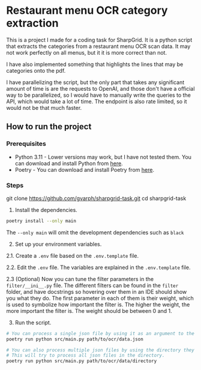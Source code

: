 # Restaurant menu OCR category extraction

This is a project I made for a coding task for SharpGrid. It is a python script that extracts the categories from a restaurant menu OCR scan data. It may not work perfectly on all menus, but it it is more correct than not.

I have also implemented something that highlights the lines that may be categories onto the pdf.

I have parallelizing the script, but the only part that takes any significant amount of time is are the requests to OpenAI, and those don't have a official way to be parallelized, so I would have to manually write the queries to the API, which would take a lot of time. The endpoint is also rate limited, so it would not be that much faster.

## How to run the project

### Prerequisites

-   Python 3.11 - Lower versions may work, but I have not tested them. You can download and install Python from [here](https://www.python.org/downloads/).
-   Poetry - You can download and install Poetry from [here](https://python-poetry.org/docs/#installation).

### Steps

git clone https://github.com/gvarph/sharpgrid-task.git
cd sharpgrid-task

1. Install the dependencies.

```bash
poetry install --only main
```

The `--only main` will omit the development dependencies such as `black`

2. Set up your environment variables.

2.1. Create a `.env` file based on the `.env.template` file.

2.2. Edit the `.env` file. The variables are explained in the `.env.template` file.

2.3 (Optional) Now you can tune the filter parameters in the `filter/__ini__.py` file. The different filters can be found in the `filter` folder, and have docstrings so hovering over them in an IDE should show you what they do. The first parameter in each of them is their weight, which is used to symbolize how important the filter is. The higher the weight, the more important the filter is. The weight should be between 0 and 1.

3. Run the script.

```bash
# You can process a single json file by using it as an argument to the script.
poetry run python src/main.py path/to/ocr/data.json
```

```bash
# You can also process multiple json files by using the directory they are in as an argument to the script.
# This will try to process all json files in the directory.
poetry run python src/main.py path/to/ocr/data/directory
```
